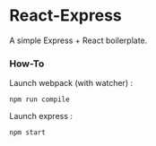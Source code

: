 # React-Express

A simple Express + React boilerplate.

### How-To

Launch webpack (with watcher) :

`npm run compile`

Launch express :

`npm start`
